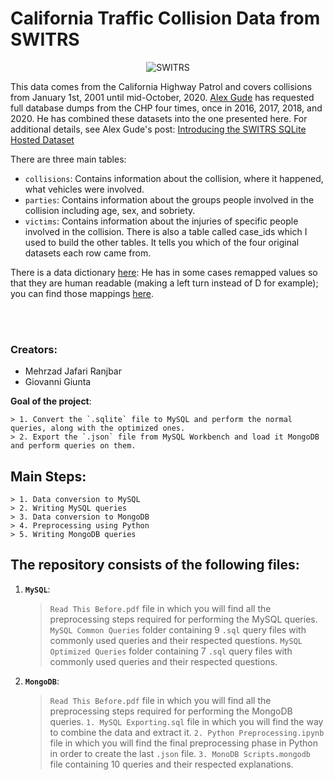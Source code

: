# California Traffic Collision Data from SWITRS

<p align="center"> 
    <img src="https://i.ibb.co/wQQf9rG/tram-auto-crash-in-1957-frederiksplein-amsterdam.jpg" alt="SWITRS">
 </p>


This data comes from the California Highway Patrol and covers collisions from January 1st, 2001 until mid-October, 2020. [Alex Gude](https://alexgude.com/) has requested full database dumps from the CHP four times, once in 2016, 2017, 2018, and 2020. He has combined these datasets into the one presented here. For additional details, see Alex Gude's post: [Introducing the SWITRS SQLite Hosted Dataset](https://alexgude.com/blog/switrs-sqlite-hosted-dataset/)


There are three main tables:

* `collisions`: Contains information about the collision, where it happened, what vehicles were involved.
* `parties`: Contains information about the groups people involved in the collision including age, sex, and sobriety.
* `victims`: Contains information about the injuries of specific people involved in the collision.
There is also a table called case_ids which I used to build the other tables. It tells you which of the four original datasets each row came from.

There is a data dictionary [here](https://tims.berkeley.edu/help/SWITRS.php): He has in some cases remapped values so that they are human readable (making a left turn instead of D for example); you can find those mappings [here](https://github.com/agude/SWITRS-to-SQLite/blob/master/switrs_to_sqlite/value_maps.py).

<br>
<br>



### Creators:
* Mehrzad Jafari Ranjbar
* Giovanni Giunta


**Goal of the project**: 

    > 1. Convert the `.sqlite` file to MySQL and perform the normal queries, along with the optimized ones.
    > 2. Export the `.json` file from MySQL Workbench and load it MongoDB and perform queries on them.


## Main Steps:
    > 1. Data conversion to MySQL
    > 2. Writing MySQL queries
    > 3. Data conversion to MongoDB
    > 4. Preprocessing using Python
    > 5. Writing MongoDB queries


## The repository consists of the following files:

1. __`MySQL`__: 
	> `Read This Before.pdf` file in which you will find all the preprocessing steps required for performing the MySQL queries.
	> `MySQL Common Queries` folder containing 9 `.sql` query files with commonly used queries and their respected questions.
	> `MySQL Optimized Queries` folder containing 7 `.sql` query files with commonly used queries and their respected questions.

2. __`MongoDB`__:
	> `Read This Before.pdf` file in which you will find all the preprocessing steps required for performing the MongoDB queries.
	> `1. MySQL Exporting.sql` file in which you will find the way to combine the data and extract it.
	> `2. Python Preprocessing.ipynb` file in which you will find the final preprocessing phase in Python in order to create the last `.json` file.
	> `3. MonoDB Scripts.mongodb` file containing 10 queries and their respected explanations.

